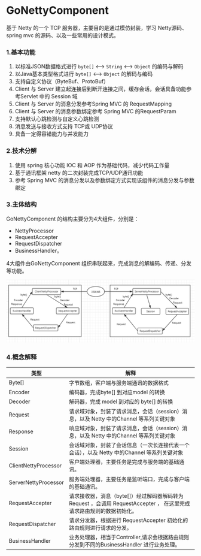 # GoNettyComponent
基于 Netty 的一个 TCP 服务器，主要目的是通过模仿封装，学习 Netty源码、spring mvc 的源码、以及一些常用的设计模式。  

### 1.基本功能

1. 以标准JSON数据格式进行 `byte[]` <--> `String` <--> `Object` 的编码与解码
2. 以Java基本类型格式进行 `byte[]` <--> `Object` 的解码与编码
3. 支持自定义协议（ByteBuf、ProtoBuf）
4. Client 与 Server 建立起连接后到断开连接之间，缓存会话，会话具备功能参考Servlet 中的 Session 域
5. Client 与 Server 的消息分发参考Spring MVC 的 RequestMapping
6. Client 与 Server 的消息参数绑定参考 Spring MVC 的RequestParam
7. 支持默认心跳检测与自定义心跳检测
8. 消息发送与接收方式支持 TCP或 UDP协议
9. 具备一定得容错能力与并发能力


### 2.技术分解

1. 使用 spring 核心功能 IOC 和 AOP 作为基础代码，减少代码工作量
2. 基于通讯框架 netty 的二次封装完成TCP/UDP通讯功能
3. 参考 Spring MVC 的消息分发以及参数绑定方式实现该组件的消息分发与参数绑定

### 3.主体结构

GoNettyComponent 的结构主要分为4大组件，分别是：

+ NettyProcessor
+ RequestAccepter
+ RequestDispatcher
+ BusinessHandler。

4大组件由GoNettyComponent 组织串联起来，完成消息的解编码、传递、分发等功能。

![主体结构][1]

### 4.概念解释
|         类型         |                                                          解释                                                         |
|----------------------|-----------------------------------------------------------------------------------------------------------------------|
| Byte[]               | 字节数组，客户端与服务端通讯的数据格式                                                                                |
| Encoder              | 编码器，完成byte[] 到对应model 的转换                                                                                 |
| Decoder              | 解码器，完成 model 到对应的 byte[] 的转换                                                                             |
| Request              | 请求域对象，封装了请求消息，会话（session）消息，以及 Netty 中的Channel 等系列关键对象                                |
| Response             | 响应域对象，封装了请求消息，会话（session）消息，以及 Netty 中的Channel 等系列关键对象                                |
| Session              | 会话域对象，封装了会话信息（一次长连接代表一个会话），以及 Netty 中的Channel 等系列关键对象                           |
| ClientNettyProcessor | 客户端处理器，主要任务是完成与服务端的基础通讯。                                                                      |
| ServerNettyProcessor | 服务端处理器，主要任务是监听端口，完成与客户端的基础通讯。                                                            |
| RequestAccepter      | 请求接收器，消息（byte[]）经过解码器解码转为 Request ，会调用 RequestAccepter ， 在这里完成请求路由规则的数据初始化。 |
| RequestDispatcher    | 请求分发器，根据进行 RequestAccepter 初始化的路由规则进行请求的分发。                                                 |
| BusinessHandler      | 业务处理器，相当于Controller,请求会根据路由规则分发到不同的BusinessHandler 进行业务处理。                             |

[1]: ./images/structure.png "structure.png"